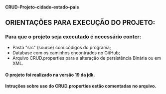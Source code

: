 #### CRUD-Projeto-cidade-estado-pais
## ORIENTAÇÕES PARA EXECUÇÃO DO PROJETO:

### Para que o projeto seja executado é necessário conter:

- Pasta "src" (source) com códigos do programa;
- Database com os caminhos encontrados no GitHub;
- Arquivo CRUD.properties para a alteração de persistência Binária ou em XML. 



#### O projeto foi realizado na versão 19 da jdk.
#### Intruções sobre uso do CRUD.properties estão comentadas no arquivo.
